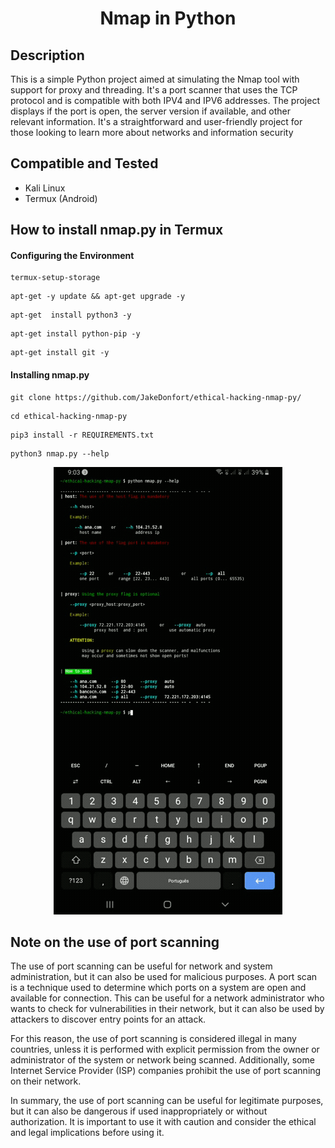 <h1 align="center">Nmap in Python</h1>

<h2>Description</h2>

<p>
    This is a simple Python project aimed at simulating the Nmap tool with support for proxy and threading. It's a port scanner that uses the TCP protocol and is compatible with both IPV4 and IPV6 addresses. The project displays if the port is open, the server version if available, and other relevant information. It's a straightforward and user-friendly project for those looking to learn more about networks and information security
</p>

<h2>Compatible and Tested</h2>

<ul>

  <li>Kali Linux</li>

  <li>Termux (Android)</li>

</ul>

<h2>How to install nmap.py in Termux</h2>

<h4>Configuring the Environment</h4>

```
termux-setup-storage
```
```
apt-get -y update && apt-get upgrade -y
```
```
apt-get  install python3 -y
```
```
apt-get install python-pip -y
```
```
apt-get install git -y
```

<h4>Installing nmap.py</h4>

```
git clone https://github.com/JakeDonfort/ethical-hacking-nmap-py/
```
```
cd ethical-hacking-nmap-py
```
```
pip3 install -r REQUIREMENTS.txt
```
```
python3 nmap.py --help
```

<div align="center">

![nmap example gif](https://github.com/JakeDonfort/ethical-hacking-nmap-py/blob/main/src/assets/example.gif)

</div>

<h2>Note on the use of port scanning</h2>

<p>
The use of port scanning can be useful for network and system administration, but it can also be used for malicious purposes. A port scan is a technique used to determine which ports on a system are open and available for connection. This can be useful for a network administrator who wants to check for vulnerabilities in their network, but it can also be used by attackers to discover entry points for an attack.
</p>

<p>
For this reason, the use of port scanning is considered illegal in many countries, unless it is performed with explicit permission from the owner or administrator of the system or network being scanned. Additionally, some Internet Service Provider (ISP) companies prohibit the use of port scanning on their network.
</p>

<p>
In summary, the use of port scanning can be useful for legitimate purposes, but it can also be dangerous if used inappropriately or without authorization. It is important to use it with caution and consider the ethical and legal implications before using it.
</p>

